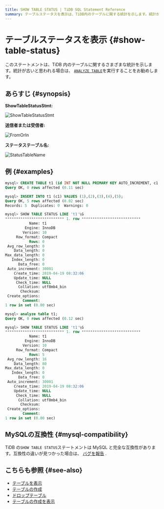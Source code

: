 ```yaml
---
title: SHOW TABLE STATUS | TiDB SQL Statement Reference
summary: テーブルステータスを表示は、TiDB内のテーブルに関する統計を示します。統計が古い場合は、ANALYZE TABLEを実行することをお勧めします。このステートメントはMySQLと完全な互換性があります。
---
```


# テーブルステータスを表示 {#show-table-status}

このステートメントは、TiDB 内のテーブルに関するさまざまな統計を示します。統計が古いと思われる場合は、 [`ANALYZE TABLE`](/sql-statements/sql-statement-analyze-table.md)を実行することをお勧めします。

## あらすじ {#synopsis}

**ShowTableStatusStmt:**

![ShowTableStatusStmt](https://docs-download.pingcap.com/media/images/docs/sqlgram/ShowTableStatusStmt.png)

**送信者または受信者:**

![FromOrIn](https://docs-download.pingcap.com/media/images/docs/sqlgram/FromOrIn.png)

**ステータステーブル名:**

![StatusTableName](https://docs-download.pingcap.com/media/images/docs/sqlgram/StatusTableName.png)

## 例 {#examples}

```sql
mysql> CREATE TABLE t1 (id INT NOT NULL PRIMARY KEY AUTO_INCREMENT, c1 INT NOT NULL);
Query OK, 0 rows affected (0.11 sec)

mysql> INSERT INTO t1 (c1) VALUES (1),(2),(3),(4),(5);
Query OK, 5 rows affected (0.02 sec)
Records: 5  Duplicates: 0  Warnings: 0

mysql> SHOW TABLE STATUS LIKE 't1'\G
*************************** 1. row ***************************
           Name: t1
         Engine: InnoDB
        Version: 10
     Row_format: Compact
           Rows: 0
 Avg_row_length: 0
    Data_length: 0
Max_data_length: 0
   Index_length: 0
      Data_free: 0
 Auto_increment: 30001
    Create_time: 2019-04-19 08:32:06
    Update_time: NULL
     Check_time: NULL
      Collation: utf8mb4_bin
       Checksum:
 Create_options:
        Comment:
1 row in set (0.00 sec)

mysql> analyze table t1;
Query OK, 0 rows affected (0.12 sec)

mysql> SHOW TABLE STATUS LIKE 't1'\G
*************************** 1. row ***************************
           Name: t1
         Engine: InnoDB
        Version: 10
     Row_format: Compact
           Rows: 5
 Avg_row_length: 16
    Data_length: 80
Max_data_length: 0
   Index_length: 0
      Data_free: 0
 Auto_increment: 30001
    Create_time: 2019-04-19 08:32:06
    Update_time: NULL
     Check_time: NULL
      Collation: utf8mb4_bin
       Checksum:
 Create_options:
        Comment:
1 row in set (0.00 sec)
```

## MySQLの互換性 {#mysql-compatibility}

TiDB の`SHOW TABLE STATUS`ステートメントは MySQL と完全な互換性があります。互換性の違いが見つかった場合は、 [バグを報告](https://docs.pingcap.com/tidb/stable/support) .

## こちらも参照 {#see-also}

-   [テーブルを表示](/sql-statements/sql-statement-show-tables.md)
-   [テーブルの作成](/sql-statements/sql-statement-create-table.md)
-   [ドロップテーブル](/sql-statements/sql-statement-drop-table.md)
-   [テーブルの作成を表示](/sql-statements/sql-statement-show-create-table.md)
